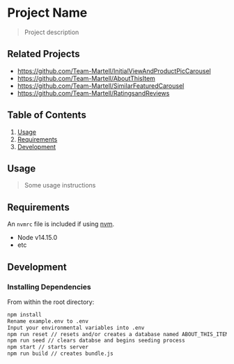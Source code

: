 # Project Name

> Project description

## Related Projects

  - https://github.com/Team-Martell/InitialViewAndProductPicCarousel
  - https://github.com/Team-Martell/AboutThisItem
  - https://github.com/Team-Martell/SimilarFeaturedCarousel
  - https://github.com/Team-Martell/RatingsandReviews

## Table of Contents

1. [Usage](#Usage)
1. [Requirements](#requirements)
1. [Development](#development)

## Usage

> Some usage instructions

## Requirements

An `nvmrc` file is included if using [nvm](https://github.com/creationix/nvm).

- Node v14.15.0
- etc

## Development

### Installing Dependencies

From within the root directory:

```sh
npm install
Rename example.env to .env
Input your environmental variables into .env
npm run reset // resets and/or creates a database named ABOUT_THIS_ITEM
npm run seed // clears databse and begins seeding process
npm start // starts server
npm run build // creates bundle.js
```

